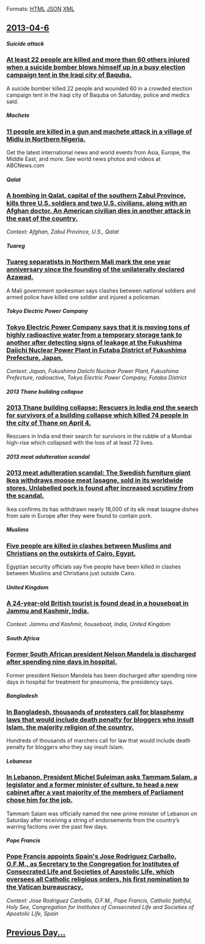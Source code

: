 
Formats: [HTML](2013/04/6/index.html)  [JSON](2013/04/6/index.json)  [XML](2013/04/6/index.xml)  

## [2013-04-6](/news/2013/04/6/index.md)

##### Suicide attack
### [At least 22 people are killed and more than 60 others injured when a suicide bomber blows himself up in a busy election campaign tent in the Iraqi city of Baquba. ](/news/2013/04/6/at-least-22-people-are-killed-and-more-than-60-others-injured-when-a-suicide-bomber-blows-himself-up-in-a-busy-election-campaign-tent-in-the.md)
A suicide bomber killed 22 people and wounded 60 in a crowded election campaign tent in the Iraqi city of Baquba on Saturday, police and medics said.

##### Machete
### [11 people are killed in a gun and machete attack in a village of Midlu in Northern Nigeria. ](/news/2013/04/6/11-people-are-killed-in-a-gun-and-machete-attack-in-a-village-of-midlu-in-northern-nigeria.md)
Get the latest international news and world events from Asia, Europe, the Middle East, and more. See world news photos and videos at ABCNews.com

##### Qalat
### [A bombing in Qalat, capital of the southern Zabul Province, kills three U.S. soldiers and two U.S. civilians, along with an Afghan doctor. An American civilian dies in another attack in the east of the country. ](/news/2013/04/6/a-bombing-in-qalat-capital-of-the-southern-zabul-province-kills-three-u-s-soldiers-and-two-u-s-civilians-along-with-an-afghan-doctor-a.md)
_Context: Afghan, Zabul Province, U.S., Qalat_

##### Tuareg
### [Tuareg separatists in Northern Mali mark the one year anniversary since the founding of the unilaterally declared Azawad. ](/news/2013/04/6/tuareg-separatists-in-northern-mali-mark-the-one-year-anniversary-since-the-founding-of-the-unilaterally-declared-azawad.md)
A Mali government spokesman says clashes between national soldiers and armed police have killed one soldier and injured a policeman.

##### Tokyo Electric Power Company
### [Tokyo Electric Power Company says that it is moving tons of highly radioactive water from a temporary storage tank to another after detecting signs of leakage at the Fukushima Daiichi Nuclear Power Plant in Futaba District of Fukushima Prefecture, Japan. ](/news/2013/04/6/tokyo-electric-power-company-says-that-it-is-moving-tons-of-highly-radioactive-water-from-a-temporary-storage-tank-to-another-after-detectin.md)
_Context: Japan, Fukushima Daiichi Nuclear Power Plant, Fukushima Prefecture, radioactive, Tokyo Electric Power Company, Futaba District_

##### 2013 Thane building collapse
### [2013 Thane building collapse: Rescuers in India end the search for survivors of a building collapse which killed 74 people in the city of Thane on April 4. ](/news/2013/04/6/2013-thane-building-collapse-rescuers-in-india-end-the-search-for-survivors-of-a-building-collapse-which-killed-74-people-in-the-city-of-th.md)
Rescuers in India end their search for survivors in the rubble of a Mumbai high-rise which collapsed with the loss of at least 72 lives.

##### 2013 meat adulteration scandal
### [2013 meat adulteration scandal: The Swedish furniture giant Ikea withdraws moose meat lasagne, sold in its worldwide stores. Unlabelled pork is found after increased scrutiny from the scandal. ](/news/2013/04/6/2013-meat-adulteration-scandal-the-swedish-furniture-giant-ikea-withdraws-moose-meat-lasagne-sold-in-its-worldwide-stores-unlabelled-pork.md)
Ikea confirms its has withdrawn nearly 18,000 of its elk meat lasagne dishes from sale in Europe after they were found to contain pork.

##### Muslims
### [Five people are killed in clashes between Muslims and Christians on the outskirts of Cairo, Egypt. ](/news/2013/04/6/five-people-are-killed-in-clashes-between-muslims-and-christians-on-the-outskirts-of-cairo-egypt.md)
Egyptian security officials say five people have been killed in clashes between Muslims and Christians just outside Cairo.

##### United Kingdom
### [A 24-year-old British tourist is found dead in a houseboat in Jammu and Kashmir, India. ](/news/2013/04/6/a-24-year-old-british-tourist-is-found-dead-in-a-houseboat-in-jammu-and-kashmir-india.md)
_Context: Jammu and Kashmir, houseboat, India, United Kingdom_

##### South Africa
### [Former South African president Nelson Mandela is discharged after spending nine days in hospital. ](/news/2013/04/6/former-south-african-president-nelson-mandela-is-discharged-after-spending-nine-days-in-hospital.md)
Former president Nelson Mandela has been discharged after spending nine days in hospital for treatment for pneumonia, the presidency says. 

##### Bangladesh
### [In Bangladesh, thousands of protesters call for blasphemy laws that would include death penalty for bloggers who insult Islam, the majority religion of the country. ](/news/2013/04/6/in-bangladesh-thousands-of-protesters-call-for-blasphemy-laws-that-would-include-death-penalty-for-bloggers-who-insult-islam-the-majority.md)
Hundreds of thousands of marchers call for law that would include death penalty for bloggers who they say insult Islam.

##### Lebanese
### [In Lebanon, President Michel Suleiman asks Tammam Salam, a legislator and a former minister of culture, to head a new cabinet after a vast majority of the members of Parliament chose him for the job. ](/news/2013/04/6/in-lebanon-president-michel-suleiman-asks-tammam-salam-a-legislator-and-a-former-minister-of-culture-to-head-a-new-cabinet-after-a-vast-m.md)
Tammam Salam was officially named the new prime minister of Lebanon on Saturday after receiving a string of endorsements from the country’s warring factions over the past few days.

##### Pope Francis
### [Pope Francis appoints Spain's Jose Rodriguez Carballo, O.F.M., as Secretary to the Congregation for Institutes of Consecrated Life and Societies of Apostolic Life, which oversees all Catholic religious orders, his first nomination to the Vatican bureaucracy. ](/news/2013/04/6/pope-francis-appoints-spain-s-josa-c-rodraguez-carballo-o-f-m-as-secretary-to-the-congregation-for-institutes-of-consecrated-life-and-soc.md)
_Context: Jose Rodriguez Carballo, O.F.M., Pope Francis, Catholic faithful, Holy See, Congregation for Institutes of Consecrated Life and Societies of Apostolic Life, Spain_

## [Previous Day...](/news/2013/04/5/index.md)

